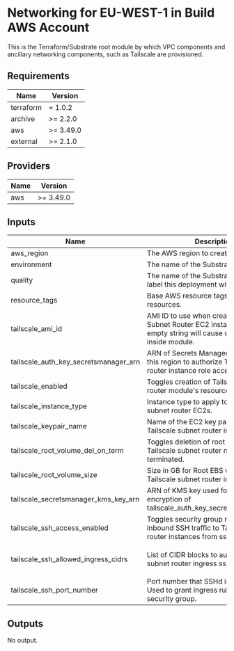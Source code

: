 # Networking for EU-WEST-1 in Build AWS Account

This is the Terraform/Substrate root module by which VPC components and ancillary networking components, such as Tailscale are provisioned.

## Requirements

| Name | Version |
|------|---------|
| terraform | = 1.0.2 |
| archive | >= 2.2.0 |
| aws | >= 3.49.0 |
| external | >= 2.1.0 |

## Providers

| Name | Version |
|------|---------|
| aws | >= 3.49.0 |

## Inputs

| Name | Description | Type | Default | Required |
|------|-------------|------|---------|:--------:|
| aws\_region | The AWS region to create resources in. | `string` | n/a | yes |
| environment | The name of the Substrate environment. | `string` | n/a | yes |
| quality | The name of the Substrate quality to label this deployment with. | `string` | `"default"` | no |
| resource\_tags | Base AWS resource tags to apply to any resources. | `map(any)` | `{}` | no |
| tailscale\_ami\_id | AMI ID to use when creating Tailscale Subnet Router EC2 instance(s). An empty string will cause dynamic lookup inside module. | `string` | `""` | no |
| tailscale\_auth\_key\_secretsmanager\_arn | ARN of Secrets Manager secret within this region to authorize Tailscale subnet router instance role access to. | `string` | n/a | yes |
| tailscale\_enabled | Toggles creation of Tailscale subnet router module's resources. | `bool` | `true` | no |
| tailscale\_instance\_type | Instance type to apply to Tailscale subnet router EC2s. | `string` | `"t3.micro"` | no |
| tailscale\_keypair\_name | Name of the EC2 key pair to apply to the Tailscale subnet router instances. | `string` | `"readyset-devops"` | no |
| tailscale\_root\_volume\_del\_on\_term | Toggles deletion of root volume after Tailscale subnet router nodes are terminated. | `bool` | `true` | no |
| tailscale\_root\_volume\_size | Size in GB for Root EBS volume of Tailscale subnet router instances. | `number` | `30` | no |
| tailscale\_secretsmanager\_kms\_key\_arn | ARN of KMS key used for at-rest encryption of tailscale\_auth\_key\_secretsmanager\_arns. | `string` | `""` | no |
| tailscale\_ssh\_access\_enabled | Toggles security group rule to allow inbound SSH traffic to Tailscale subnet router instances from ssh\_allowed\_cidrs | `bool` | `false` | no |
| tailscale\_ssh\_allowed\_ingress\_cidrs | List of CIDR blocks to authorize Tailscale subnet router ingress ssh traffic from. | `list(string)` | <pre>[<br>  "10.0.0.0/8"<br>]</pre> | no |
| tailscale\_ssh\_port\_number | Port number that SSHd is listening on. Used to grant ingress rules on Tailscale security group. | `number` | `22` | no |

## Outputs

No output.
